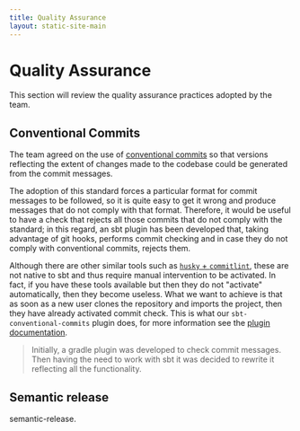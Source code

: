 ```yaml
---
title: Quality Assurance
layout: static-site-main
---
```


# Quality Assurance

This section will review the quality assurance practices adopted by the team.

## Conventional Commits

The team agreed on the use of [conventional commits](https://www.conventionalcommits.org/en/v1.0.0/) so that versions reflecting the extent of changes
made to the codebase could be generated from the commit messages.

The adoption of this standard forces a particular format for commit messages to be followed, so it is quite easy to get it wrong and produce messages
that do not comply with that format.
Therefore, it would be useful to have a check that rejects all those commits that do not comply with the standard; in this regard, an sbt plugin has
been developed that, taking advantage of git hooks, performs commit checking and in case they do not comply with conventional commits, rejects them.

Although there are other similar tools such as [`husky` + `commitlint`](https://github.com/conventional-changelog/commitlint), these are not native
to sbt and thus require manual intervention to be activated. In fact, if you have these tools available but then they do not "activate" automatically,
then they become useless. What we want to achieve is that as soon as a new user clones the repository and imports the project, then they have already
activated commit check. This is what our `sbt-conventional-commits` plugin does, for more information see the
[plugin documentation](https://github.com/nicolasfara/sbt-conventional-commits).

> Initially, a gradle plugin was developed to check commit messages.
> Then having the need to work with sbt it was decided to rewrite it reflecting all the functionality.

## Semantic release

semantic-release.
